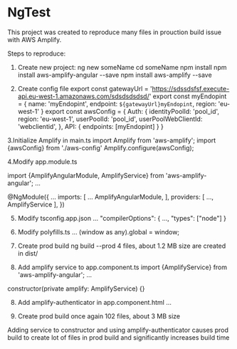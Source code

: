 # NgTest

This project was created to reproduce many files in prouction build issue with AWS Amplify.

Steps to reproduce:
1. Create new project:
ng new someName
cd someName
npm install
npm install aws-amplify-angular --save
npm install aws-amplify --save

2. Create config file
export const gatewayUrl = 'https://sdssdsfsf.execute-api.eu-west-1.amazonaws.com/sdsdsdsdsd/'
export const myEndopint = {
  name: 'myEndopint',
  endpoint: `${gatewayUrl}myEndopint`,
  region: 'eu-west-1'
}
export const awsConfig = {
  Auth: {
    identityPoolId: 'pool_id',
    region: 'eu-west-1',
    userPoolId: 'pool_id',
    userPoolWebClientId: 'webclientid',
  },
  API: {
    endpoints: [myEndopint]
  }
}

3.Initialize Amplify in main.ts
import Amplify from 'aws-amplify';
import {awsConfig} from './aws-config'
Amplify.configure(awsConfig);

4.Modify app.module.ts

import {AmplifyAngularModule, AmplifyService} from 'aws-amplify-angular';
...

@NgModule({
 ...
  imports: [
	...
    AmplifyAngularModule,
  ],
  providers: [
    ...,
    AmplifyService
  ],
})

5. Modify tsconfig.app.json
...
"compilerOptions": {
 ...,
 "types": ["node"]
}

6. Modify polyfills.ts
...
(window as any).global = window;

6. Create prod build
ng build --prod
4 files, about 1.2 MB size are created in dist/

7. Add amplify service to app.component.ts 
import {AmplifyService} from 'aws-amplify-angular';
...

constructor(private amplify: AmplifyService) {}

8. Add amplify-authenticator in app.component.html
...
<amplify-authenticator></amplify-authenticator>

9. Create prod build once again
102 files, about 3 MB size 

Adding service to constructor and using amplify-authenticator causes prod build to create lot of files in prod build and significantly increases build time
